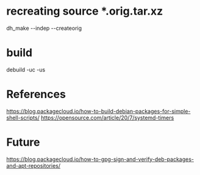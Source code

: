 # recreating source *.orig.tar.xz
 dh_make --indep --createorig

# build
debuild -uc -us

# References
https://blog.packagecloud.io/how-to-build-debian-packages-for-simple-shell-scripts/
https://opensource.com/article/20/7/systemd-timers

# Future
https://blog.packagecloud.io/how-to-gpg-sign-and-verify-deb-packages-and-apt-repositories/
